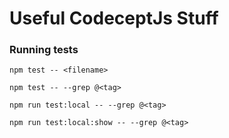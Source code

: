 # Useful CodeceptJs Stuff

### Running tests
```
npm test -- <filename>
```
```
npm test -- --grep @<tag>
```
```
npm run test:local -- --grep @<tag>
```
```
npm run test:local:show -- --grep @<tag>
```
